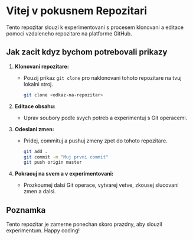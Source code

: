 # Vitej v pokusnem Repozitari
Tento repozitar slouzi k experimentovani s procesem klonovani a editace pomoci vzdaleneho repozitare na platforme GitHub.
## Jak zacit kdyz bychom potrebovali prikazy
1. **Klonovani repozitare:**
   - Pouzij prikaz `git clone` pro naklonovani tohoto repozitare na tvuj lokalni stroj.
     ```bash
     git clone <odkaz-na-repozitar>
     ```

2. **Editace obsahu:**
   - Uprav soubory podle svych potreb a experimentuj s Git operacemi.

3. **Odeslani zmen:**
   - Pridej, commituj a pushuj zmeny zpet do tohoto repozitare.
     ```bash
     git add .
     git commit -m "Muj prvni commit"
     git push origin master
     ```

4. **Pokracuj na svem a v experimentovani:**
   - Prozkoumej dalsi Git operace, vytvarej vetve, zkousej slucovani zmen a dalsi.

## Poznamka
Tento repozitar je zamerne ponechan skoro prazdny, aby slouzil experimentum.
Happy coding!

